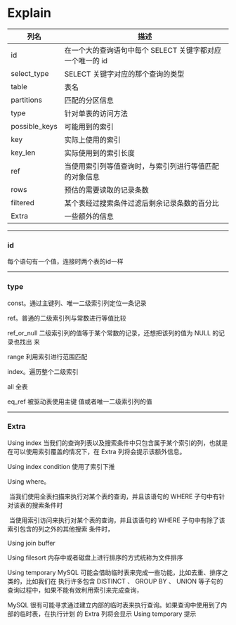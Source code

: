 # Explain

| 列名          | 描述                                                      |
| ------------- | --------------------------------------------------------- |
| id            | 在一个大的查询语句中每个 SELECT 关键字都对应一个唯一的 id |
| select_type   | SELECT 关键字对应的那个查询的类型                         |
| table         | 表名                                                      |
| partitions    | 匹配的分区信息                                            |
| type          | 针对单表的访问方法                                        |
| possible_keys | 可能用到的索引                                            |
| key           | 实际上使用的索引                                          |
| key_len       | 实际使用到的索引长度                                      |
| ref           | 当使用索引列等值查询时，与索引列进行等值匹配的对象信息    |
| rows          | 预估的需要读取的记录条数                                  |
| filtered      | 某个表经过搜索条件过滤后剩余记录条数的百分比              |
| Extra         | 一些额外的信息                                            |

------

### id

每个语句有一个值，连接时两个表的id一样

------

### type

const。通过主键列、唯一二级索引列定位一条记录

ref。普通的二级索引列与常数进行等值比较

ref_or_null  二级索引列的值等于某个常数的记录，还想把该列的值为 NULL 的记录也找出 来

range   利用索引进行范围匹配

index。遍历整个二级索引

all  全表

eq_ref 被驱动表使用主键 值或者唯一二级索引列的值

------

### Extra

Using index    当我们的查询列表以及搜索条件中只包含属于某个索引的列，也就是在可以使用索引覆盖的情况下，在 Extra 列将会提示该额外信息。



Using index condition     使用了索引下推



Using where。  

​	当我们使用全表扫描来执行对某个表的查询，并且该语句的 WHERE 子句中有针对该表的搜索条件时

​	当使用索引访问来执行对某个表的查询，并且该语句的 WHERE 子句中有除了该索引包含的列之外的其他搜索 条件时，



 Using join buffer 



Using filesort   内存中或者磁盘上进行排序的方式统称为文件排序



 Using temporary    MySQL 可能会借助临时表来完成一些功能，比如去重、排序之类的，比如我们在 执行许多包含 DISTINCT 、 GROUP BY 、 UNION 等子句的查询过程中，如果不能有效利用索引来完成查询，

MySQL 很有可能寻求通过建立内部的临时表来执行查询。如果查询中使用到了内部的临时表，在执行计划 的 Extra 列将会显示 Using temporary 提示

